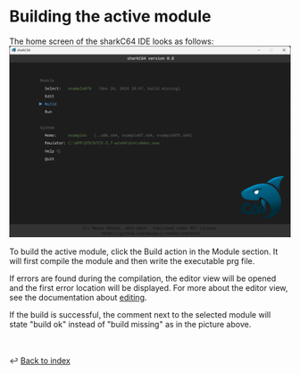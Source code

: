 # Building the active module

The home screen of the sharkC64 IDE looks as follows:
![Selecting active module](../images/building.png)

To build the active module, click the Build action in the Module section.
It will first compile the module and then write the executable prg file.

If errors are found during the compilation, the editor view will be opened
and the first error location will be displayed. For more about the
editor view, see the documentation about [editing](editing.md).

If the build is successful, the comment next to the selected module
will state "build ok" instead of "build missing" as in the picture above.

<br /><br />
:leftwards_arrow_with_hook: [Back to index](../index.md)

